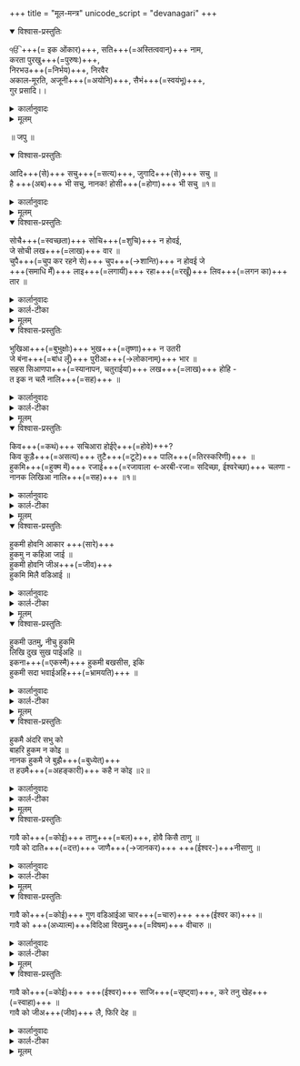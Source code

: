 +++
title = "मूल-मन्त्र"
unicode_script = "devanagari"
+++

<details open><summary>विश्वास-प्रस्तुतिः</summary>

ੴ +++(= इक ओंकार)+++, सति+++(=अस्तित्ववान्)+++ नाम,  
करता पुरखु+++(=पुरुषः)+++,  
निरभउ+++(=निर्भय)+++, निरवैर  
अकाल-मूरति, अजूनी+++(=अयोनि)+++, सैभं+++(=स्वयंभू)+++,  
गुर प्रसादि।।
</details>

<details><summary>कार्लानुवादः</summary>

 अकालपुरुष एकः, यस्य नाम अस्तित्व-सम्पन्न इति, यः सृष्टे रचयिता (कर्ता) अस्ति, यः सर्वेषु व्यापको विष्णु र्अस्ति, भयेन रहितः, वैरेण वैरनिर्यातनेन च रहितः, यस्य स्वरूपः कालात् परः भवति (भावेन, यस्य वपुर् अविनाशी वर्तते), यो जन्मना योनिषु नोद्भवति, यस्य प्रकाशः स्वतो ऽभूद् भवति च, यश्च सत्गुरोः कृपया मिल्यते।
</details>


<details><summary>मूलम्</summary>

ੴ सति नामु करता पुरखु निरभउ निरवैरु  
अकाल मूरति अजूनी सैभं गुर प्रसादि ॥
</details>


॥ जपु ॥

<details open><summary>विश्वास-प्रस्तुतिः</summary>

आदि+++(से)+++ सचु+++(=सत्य)+++, जुगादि+++(से)+++ सचु ॥  
है +++(अब)+++ भी सचु, नानक! होसी+++(=होगा)+++ भी सचु ॥१॥
</details>

<details><summary>कार्लानुवादः</summary>


आदेः सद् युगादेः सत् ।  
सदस्ति हि नानक! भविष्यति सत् ॥
</details>

<details><summary>मूलम्</summary>

आदि सचु जुगादि सचु ॥  
है भी सचु नानक होसी भी सचु ॥१॥
</details>


<details open><summary>विश्वास-प्रस्तुतिः</summary>

सोचै+++(=स्वच्छता)+++ सोचि+++(=शुचि)+++ न होवई,  
जे सोची लख+++(=लाख)+++ वार ॥  
चुपै+++(=चुप कर रहने से)+++ चुप+++(→शान्ति)+++ न होवई जे  
+++(समाधि मेँ)+++ लाइ+++(=लगायी)+++ रहा+++(=रखूँ)+++ लिव+++(=लगन का)+++ तार ॥
</details>

<details><summary>कार्लानुवादः</summary>

 शुच्या शुचिर् न भवेत् यद् धावति लक्षवारम्।  
मनसो न शाम्येत् कृत्वा समाधौ संहारम्।
</details>

<details><summary>कार्ल-टीका</summary>

यद्यहं सम्प्रक्षालो लक्षवारमपि (स्नानादिभिः शरीरस्य) स्वच्छतां पालयेयं, (तथापि ईदृश्या) शुच्या (मनसः) स्वच्छता न रक्ष्येत। यद्यहं (शरीरम्) एकाग्रतया समाधिना धरेयं, (तथापि अमुष्या रीत्या) मौनं साधयित्वा मनो न शाम्येत्।
</details>


<details><summary>मूलम्</summary>


सोचै सोचि न होवई जे सोची लख वार ॥  
चुपै चुप न होवई जे लाइ रहा लिव तार ॥
</details>


<details open><summary>विश्वास-प्रस्तुतिः</summary>

भुखिआ+++(=बुभुक्षोः)+++ भुख+++(=तृष्णा)+++ न उतरी  
जे बंना+++(=बांध लूँ)+++ पुरीआ+++(→लोकानाम्)+++ भार ॥  
सहस सिआणपा+++(=स्यानापन, चतुराईयां)+++ लख+++(=लाख)+++ होहि -  
त इक न चलै नालि+++(=सह)+++ ॥
</details>

<details><summary>कार्लानुवादः</summary>

क्षुधां बुभुक्षु र्नोत्तरेद् ऊढ्वा लोकभारम् । 
सहस्र-कौशल्यं लक्षं गते नायात्येको तत्साकम् ॥
</details>

<details><summary>कार्ल-टीका</summary>

यद्यहं सर्वेषां भवनानां द्रव्यस्य राशिम् (अपि) संभरेयं, तथापि तृष्णाया अधीनस्य मे तृष्णा दूरं नापयाति। (मयि) सहस्रं लक्षं वा चातुर्याणि भवेयुश्चेदपि (तेषु) एकमपि चातुर्यं मे साहाय्यं न दास्यति।
</details>

<details><summary>मूलम्</summary>

भुखिआ भुख न उतरी जे बंना पुरीआ भार ॥
सहस सिआणपा लख होहि त इक न चलै नालि ॥
</details>


<details open><summary>विश्वास-प्रस्तुतिः</summary>

किव+++(=कथं)+++ सचिआरा होईऐ+++(=होवे)+++?  
किव कूड़ै+++(=असत्य)+++ तुटै+++(=टूटे)+++ पालि+++(=तिरस्करिणी)+++ ॥  
हुकमि+++(=हुक्म में)+++ रजाई+++(=रजावाला ←अरबी-रजा= सदिच्छा, ईश्वरेच्छा)+++ चलणा -  
नानक लिखिआ नालि+++(=सह)+++ ॥१॥
</details>

<details><summary>कार्लानुवादः</summary>

कथं सत्यवान् भवेद् अपास्तं च मिथ्याजालम् । 
ईशादेशं पालयेन् नानक सर्वं नित्यसहचारम् ॥१॥
</details>

<details><summary>कार्ल-टीका</summary>

(तर्हि) अकालपुरुषस्य प्रकाशार्हः कथं भवेयं, (अपि च ममान्तरङ्गे) मिथ्यायाः जवनिका कथं विदीर्येत ? स्वामिनः प्रसादस्य आदेशानुसरणम् (- इयमेकमात्रविधिः)। हे नानक! (विधिरियम्) जगतः सृष्टेरादित आरभ्य एव लिख्यमाना विद्यते।
</details>


<details><summary>मूलम्</summary>

किव सचिआरा होईऐ किव कूड़ै तुटै पालि ॥  
हुकमि रजाई चलणा नानक लिखिआ नालि ॥१॥
</details>


<details open><summary>विश्वास-प्रस्तुतिः</summary>

हुकमी होवनि आकार  +++(सारे)+++  
हुकमु न कहिआ जाई ॥  
हुकमी होवनि जीअ+++(=जीव)+++  
हुकमि मिलै वडिआई ॥
</details>

<details><summary>कार्लानुवादः</summary>

आदेशाद् भवत्याकार आदेशोऽनिर्वचनीयः। 
आदेशाद्धि जीवेद् आदेशाद्धि शोभेत जीवः ॥
</details>

<details><summary>कार्ल-टीका</summary>

अकालपुरुषस्यादेशानुसारं शरीराणि निर्मीयन्ते, (परन्तु) इमान् आदेशान् विवर्तुं न संभवति। ईशादेशानुसारेणैव सर्वे जन्तवः समुद्भवन्ति, तथा तस्यादेशानुसारेणैव ते (प्रभोर्द्वारमासाद्य) शोभाम् अश्नुवते।
</details>

<details><summary>मूलम्</summary>

हुकमी होवनि आकार हुकमु न कहिआ जाई ॥
हुकमी होवनि जीअ हुकमि मिलै वडिआई ॥
</details>

<details open><summary>विश्वास-प्रस्तुतिः</summary>

हुकमी उतमु, नीचु हुकमि  
लिखि दुख सुख पाईअहि ॥  
इकना+++(=एकस्मै)+++ हुकमी बखसीस, इकि  
हुकमी सदा भवाईअहि+++(=भ्रामयति)+++ ॥
</details>

<details><summary>कार्लानुवादः</summary>

आदेशाद् उच्चनीचाः स आदिशेद् दुःखसुखाय ।  
आदेशात् कस्मैचिद् आशिषोऽन्यस्मै तु विभ्रमाय ॥
</details>

<details><summary>कार्ल-टीका</summary>

विधातुरादेशात् कश्चित् सद्गुणोपेतो भवति, कश्चित् विगुणः। तस्यादेशे लिखितं (स्वकर्मणां) फलस्वरूपं दुःखं वा सुखं वा भुञ्जते। आदेशे हि बहुषु मनुष्येषु (अकालपुरुषस्य द्वारात्) कृपा वर्षति, तथा तस्यादेशे हि केचन जीवाः जन्ममरणयोश्चक्रे नित्यं भ्रमन्ति।
</details>

<details><summary>मूलम्</summary>

हुकमी उतमु नीचु हुकमि लिखि दुख सुख पाईअहि ॥  
इकना हुकमी बखसीस इकि हुकमी सदा भवाईअहि ॥
</details>


<details open><summary>विश्वास-प्रस्तुतिः</summary>

हुकमै अंदरि सभु को  
बाहरि हुकम न कोइ ॥  
नानक हुकमै जे बुझै+++(=बुध्येत्)+++  
त हउमै+++(=अहङ्कारी)+++ कहै न कोइ ॥२॥
</details>

<details><summary>कार्लानुवादः</summary>

आदेशस्य सर्वेऽधीना, आदेशम् उल्लङ्घयितुं न कश्चिदर्हः ।  
य आदेशं बोधेन् नानक, नाधिकं स्वानुरागेण जल्पति सः॥२॥
</details>

<details><summary>कार्ल-टीका</summary>


प्रत्येको जीवः तदादेशस्याधीन एव वर्तते। कोऽपि जीव आदेशगणाद् बहिर्गन्तुं न शक्यते। हे नानक ! यदि कश्चिद् अकालपुरुषस्यादेशचक्रम् अवगच्छेत् तदनन्तरं सः स्वार्थपूर्णां वार्तां पुन र्न करोति (अर्थात् सः स्वार्थिनं जीवनं त्यजति)।
</details>


<details><summary>मूलम्</summary>

हुकमै अंदरि सभु को बाहरि हुकम न कोइ ॥
नानक हुकमै जे बुझै त हउमै कहै न कोइ ॥२॥
</details>


<details open><summary>विश्वास-प्रस्तुतिः</summary>

गावै को+++(=कोई)+++ ताणु+++(=बल)+++, होवै किसै ताणु ॥  
गावै को दाति+++(=दत्त)+++ जाणै+++(→जानकर)+++ +++(ईश्वर-)+++नीसाणु ॥
</details>

<details><summary>कार्लानुवादः</summary>

यस्मिंश्च राजते शक्तिः स स्तौति शक्तिदम् । 
स्वदन्तान् हि स्तौति कश्चित् तु मत्वा तच्चिह्नंम्।
</details>

<details><summary>कार्ल-टीका</summary>

यस्य कस्यापि मनुष्यस्य सामर्थ्यं वर्तते, सः ईश्वरस्य शक्त्याः गायति (भावेन, तस्य गुणकीर्तनं करोति पुनश्च तस्य तानि कर्माणि कथयति यानि तच्छक्तिं प्रकटीकुर्वन्ति)। कोऽपि मनुष्यस्तु (इमे दन्ताः प्रभोः कृपायाः) चिह्नं मत्वा तस्य दन्तानां हि गायति ।
</details>


<details><summary>मूलम्</summary>

गावै को ताणु होवै किसै ताणु ॥  
गावै को दाति जाणै नीसाणु ॥
</details>

<details open><summary>विश्वास-प्रस्तुतिः</summary>

गावै को+++(=कोई)+++ गुण वडिआईआ चार+++(=चारु)+++ +++(ईश्वर का)+++॥  
गावै को +++(अध्यात्म)+++विदिआ विखमु+++(=विषम)+++ वीचारु ॥
</details>

<details><summary>कार्लानुवादः</summary>

चारुगुणान् उपबृंहयति संस्तूय कश्चित्। 
विषम-विद्यां विचारयति संस्तूय कश्चित्।
</details>

<details><summary>कार्ल-टीका</summary>


कोऽपि मनुष्य ईश्वरस्य सुन्दरान् गुणान् अभिवर्ध्य वर्णयति। कोऽपि मनुष्यो विद्यायाः बलेन अकालपुरुषस्य कठिनज्ञानस्य गानं करोति (भावेन, शास्त्रादिभिः आध्यात्मदर्शनेषु विमर्शयति)।
</details>


<details><summary>मूलम्</summary>

गावै को गुण वडिआईआ चार ॥  
गावै को विदिआ विखमु वीचारु ॥
</details>


<details open><summary>विश्वास-प्रस्तुतिः</summary>

गावै को+++(=कोई)+++ +++(ईश्वर)+++ साजि+++(=सृष्ट्वा)+++, करे तनु खेह+++(=स्वाहा)+++ ॥  
गावै को जीअ+++(जीव)+++ लै, फिरि देह ॥
</details>

<details><summary>कार्लानुवादः</summary>

 तनूं सृष्ट्वा करोति भस्म पुनरिति गायति। 
प्राणं नीत्वा पुनर्दधातीत्यन्यः ।
</details>

<details><summary>कार्ल-टीका</summary>


कोऽपि मनुष्यः गायति यत् अकालपुरुषः शरीरं निर्माय पुनर्भस्मसात् करोतीति। अन्यो गायति यत् हरिः (देहात्) प्राणं निष्कास्य पुनः (नूतने देहे) निदधातीति।
</details>

<details><summary>मूलम्</summary>

गावै को+++(=कोई)+++ +++(ईश्वर)+++ साजि+++(=सृष्ट्वा)+++, करे तनु खेह+++(=स्वाहा)+++ ॥  
गावै को जीअ+++(जीव)+++ लै, फिरि देह ॥
</details>


